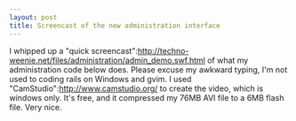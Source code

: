 ```yaml
--- 
layout: post
title: Screencast of the new administration interface
---
```

I whipped up a "quick screencast":http://techno-weenie.net/files/administration/admin_demo.swf.html of what my administration code below does.  Please excuse my awkward typing, I'm not used to coding rails on Windows and gvim.  I used "CamStudio":http://www.camstudio.org/ to create the video, which is windows only.  It's free, and it compressed my 76MB AVI file to a 6MB flash file.  Very nice.
